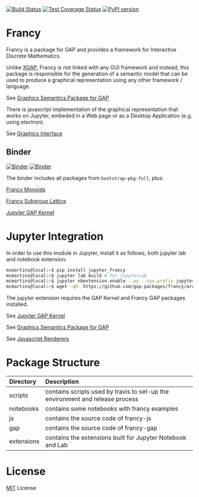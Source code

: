 [![Build Status](https://travis-ci.org/gap-packages/francy.svg?branch=master)](https://travis-ci.org/gap-packages/francy)
[![Test Coverage Status](https://codecov.io/gh/gap-packages/francy/branch/master/graph/badge.svg)](https://codecov.io/gh/gap-packages/francy)
[![PyPI version](https://badge.fury.io/py/jupyter-francy.svg)](https://badge.fury.io/py/jupyter-francy)

# Francy

Francy is a package for GAP and provides a framework for Interactive Discrete Mathematics.

Unlike [XGAP](https://github.com/gap-packages/xgap), Francy is not linked with any GUI framework and instead, 
this package is responsible for the generation of a semantic model that can be used to produce a graphical representation using any other framework / language.

See [Graphics Semantics Package for GAP](/gap)

There is javascript implementation of the graphical representation that works on Jupyter, embeded in a Web page or as a Desktop Application (e.g. using electron).

See [Graphics Interface](/js)

## Binder 

[![Binder](https://mybinder.org/badge.svg)](https://mybinder.org/v2/gh/gap-packages/francy/master)
[![Binder](https://mybinder.org/badge.svg)](https://mybinder.org/v2/gh/gap-packages/francy/master?urlpath=lab)

The binder includes all packages from `bootstrap-pkg-full`, plus:

[Francy Monoids](https://github.com/gap-packages/FrancyMonoids)

[Francy Subgroup Lattice](https://github.com/mcmartins/subgroup-lattice)

[Jupyter GAP Kernel](https://github.com/gap-packages/JupyterKernel)

# Jupyter Integration

In order to use this module in Jupyter, install it as follows, both jupyter lab and notebook extension:

```bash
mcmartins@local:~$ pip install jupyter_francy
mcmartins@local:~$ jupyter lab build # for JupyterLab
mcmartins@local:~$ jupyter nbextension enable --py --sys-prefix jupyter_francy # for Notebook
mcmartins@local:~$ wget -qO- https://github.com/gap-packages/francy/archive/v0.14.0.tar.gz | tar xzf - francy-0.14.0/gap/ --strip=1 --transform 's/gap/francy/' -C /path-to-gap/pkg
```

The jupyter extension requires the GAP Kernel and Francy GAP packages installed.

See [Jupyter GAP Kernel](https://github.com/gap-packages/JupyterKernel)

See [Graphics Semantics Package for GAP](/gap)

See [Javascript Renderers](/js)

# Package Structure

|Directory   |Description                                                                   |
|:-----------|:-----------------------------------------------------------------------------|
| scripts    | contains scripts used by travis to set-up the environment and release process|
| notebooks  | contains some notebooks with francy examples                                 |
| js         | contains the source code of francy-js                                        |
| gap        | contains the source code of francy-gap                                       |
| extensions | contains the extensions built for Jupyter Notebook and Lab                   |

# License

[MIT](LICENSE) License
